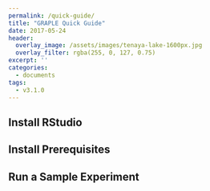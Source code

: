 ```yaml
---
permalink: /quick-guide/
title: "GRAPLE Quick Guide"
date: 2017-05-24
header:
  overlay_image: /assets/images/tenaya-lake-1600px.jpg
  overlay_filter: rgba(255, 0, 127, 0.75)
excerpt: ''
categories:
  - documents
tags:
  - v3.1.0
---
```

## Install RStudio

## Install Prerequisites

## Run a Sample Experiment

